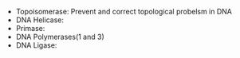  - Topoisomerase: Prevent and correct topological probelsm in DNA 
 - DNA Helicase:
 - Primase:
 - DNA Polymerases(1 and 3)
 - DNA Ligase:
<!--stackedit_data:
eyJoaXN0b3J5IjpbLTE0Mjk5NzM5MCwtMjA4ODc0NjYxMl19
-->